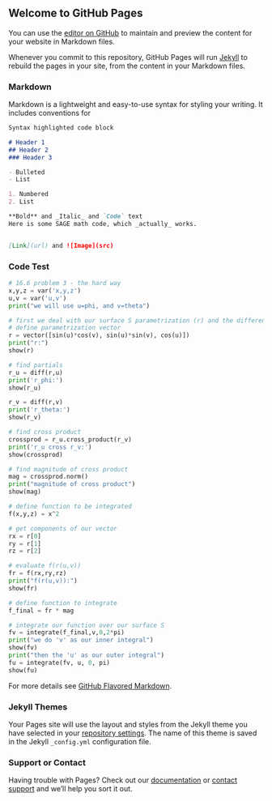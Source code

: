 ## Welcome to GitHub Pages

You can use the [editor on GitHub](https://github.com/brianrabbott/brianrabbott.github.io/edit/master/index.md) to maintain and preview the content for your website in Markdown files.

Whenever you commit to this repository, GitHub Pages will run [Jekyll](https://jekyllrb.com/) to rebuild the pages in your site, from the content in your Markdown files.

### Markdown

Markdown is a lightweight and easy-to-use syntax for styling your writing. It includes conventions for

```markdown
Syntax highlighted code block

# Header 1
## Header 2
### Header 3

- Bulleted
- List

1. Numbered
2. List

**Bold** and _Italic_ and `Code` text
Here is some SAGE math code, which _actually_ works.


[Link](url) and ![Image](src)
```

### Code Test
```python
# 16.6 problem 3 - the hard way
x,y,z = var('x,y,z')
u,v = var('u,v')
print("we will use u=phi, and v=theta")

# first we deal with our surface S parametrization (r) and the differential
# define parametrization vector
r = vector([sin(u)*cos(v), sin(u)*sin(v), cos(u)])
print("r:")
show(r)

# find partials
r_u = diff(r,u)
print('r_phi:')
show(r_u)

r_v = diff(r,v)
print('r_theta:')
show(r_v)

# find cross product
crossprod = r_u.cross_product(r_v)
print('r_u cross r_v:')
show(crossprod)

# find magnitude of cross product
mag = crossprod.norm()
print("magnitude of cross product")
show(mag)

# define function to be integrated
f(x,y,z) = x^2

# get components of our vector
rx = r[0]
ry = r[1]
rz = r[2]

# evaluate f(r(u,v))
fr = f(rx,ry,rz)
print("f(r(u,v)):")
show(fr)

# define function to integrate
f_final = fr * mag

# integrate our function over our surface S
fv = integrate(f_final,v,0,2*pi)
print("we do 'v' as our inner integral")
show(fv)
print("then the 'u' as our outer integral")
fu = integrate(fv, u, 0, pi)
show(fu)
```

For more details see [GitHub Flavored Markdown](https://guides.github.com/features/mastering-markdown/).

### Jekyll Themes

Your Pages site will use the layout and styles from the Jekyll theme you have selected in your [repository settings](https://github.com/brianrabbott/brianrabbott.github.io/settings). The name of this theme is saved in the Jekyll `_config.yml` configuration file.

### Support or Contact

Having trouble with Pages? Check out our [documentation](https://help.github.com/categories/github-pages-basics/) or [contact support](https://github.com/contact) and we’ll help you sort it out.
